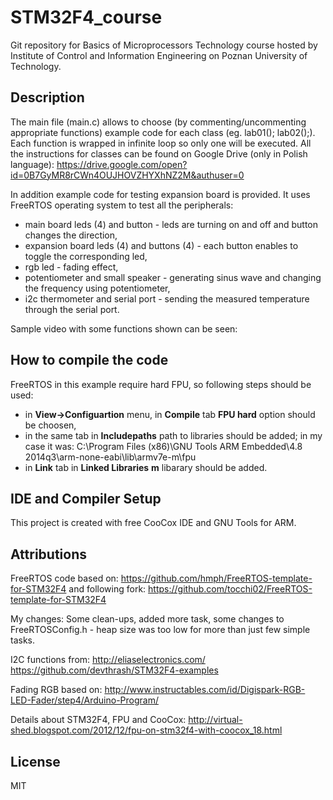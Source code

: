 STM32F4_course
==============

Git repository for Basics of Microprocessors Technology course hosted by Institute of Control and Information Engineering on  Poznan University of Technology.

## Description

The main file (main.c) allows to choose (by commenting/uncommenting appropriate functions) example code for each class (eg. lab01(); lab02();). Each function is wrapped in infinite loop so only one will be executed. All the instructions for classes can be found on Google Drive (only in Polish language):
https://drive.google.com/open?id=0B7GyMR8rCWn4OUJHOVZHYXhNZ2M&authuser=0

In addition example code for testing expansion board is provided. It uses FreeRTOS operating system to test all the peripherals:
 * main board leds (4) and button - leds are turning on and off and button changes the direction,
 * expansion board leds (4) and buttons (4) - each button enables to toggle the corresponding led,
 * rgb led - fading effect,
 * potentiometer and small speaker - generating sinus wave and changing the frequency using potentiometer,
 * i2c thermometer and serial port - sending the measured temperature through the serial port.

Sample video with some functions shown can be seen:

## How to compile the code

FreeRTOS in this example require hard FPU, so following steps should be used:
 * in <b>View->Configuartion</b> menu, in <b>Compile</b> tab <b>FPU hard</b> option should be choosen,
 * in the same tab in <b>Includepaths</b> path to libraries should be added; in my case it was: 
C:\Program Files (x86)\GNU Tools ARM Embedded\4.8 2014q3\arm-none-eabi\lib\armv7e-m\fpu
 * in <b>Link</b> tab in <b>Linked Libraries</b> <b>m</b> libarary should be added.

## IDE and Compiler Setup

This project is created with free CooCox IDE and GNU Tools for ARM.

## Attributions

FreeRTOS code based on:
https://github.com/hmph/FreeRTOS-template-for-STM32F4
and following fork:
https://github.com/tocchi02/FreeRTOS-template-for-STM32F4

My changes:
Some clean-ups, added more task, some changes to FreeRTOSConfig.h - heap size was too low for more than just few simple tasks.

I2C functions from:
http://eliaselectronics.com/
https://github.com/devthrash/STM32F4-examples

Fading RGB based on:
http://www.instructables.com/id/Digispark-RGB-LED-Fader/step4/Arduino-Program/

Details about STM32F4, FPU and CooCox:
http://virtual-shed.blogspot.com/2012/12/fpu-on-stm32f4-with-coocox_18.html

## License

MIT

